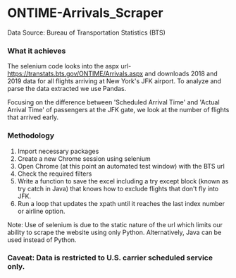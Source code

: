 # ONTIME-Arrivals_Scraper
Data Source: Bureau of Transportation Statistics (BTS)

<h3>What it achieves</h3>

The selenium code looks into the aspx url- https://transtats.bts.gov/ONTIME/Arrivals.aspx and downloads 2018 and 2019 data for all flights arriving at New York's JFK airport. To analyze and parse the data extracted we use Pandas. 

Focusing on the difference between 'Scheduled Arrival Time' and 'Actual Arrival Time' of passengers at the JFK gate, we look at the number of flights that arrived early.


<h3>Methodology</h3>

1) Import necessary packages 
2) Create a new Chrome session using selenium
3) Open Chrome (at this point an automated test window) with the BTS url
4) Check the required filters
5) Write a function to save the excel including a try except block (known as try catch in Java) that knows how to exclude flights that don't fly into JFK.
6) Run a loop that updates the xpath until it reaches the last index number or airline option.

Note: Use of selenium is due to the static nature of the url which limits our ability to scrape the website using only Python. Alternatively, Java can be used instead of Python.

<h3>Caveat: Data is restricted to U.S. carrier scheduled service only.</h3>
